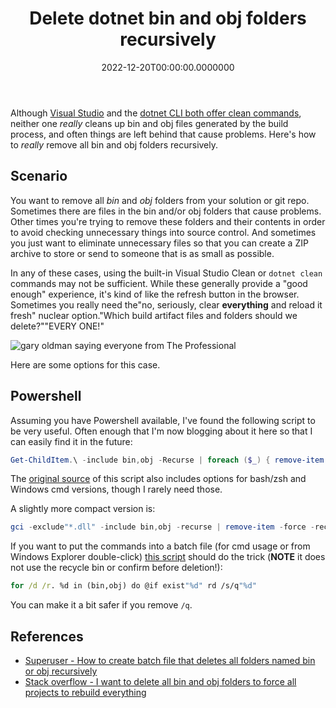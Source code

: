 ﻿---
title: Delete dotnet bin and obj folders recursively
date: "2022-12-20T00:00:00.0000000"
description: Although Visual Studio and the dotnet CLI both offer clean commands, neither one really cleans up bin and obj files generated by the build process, and often things are left behind that cause problems. Here's how to really remove all bin and obj folders recursively.
featuredImage: /img/delete-bin-obj-folders-recursively.png
---

Although [Visual Studio](https://learn.microsoft.com/en-us/visualstudio/ide/building-and-cleaning-projects-and-solutions-in-visual-studio?view=vs-2022) and the [dotnet CLI both offer clean commands](https://learn.microsoft.com/en-us/dotnet/core/tools/dotnet-clean), neither one *really* cleans up bin and obj files generated by the build process, and often things are left behind that cause problems. Here's how to *really* remove all bin and obj folders recursively.

## Scenario

You want to remove all *bin* and *obj* folders from your solution or git repo. Sometimes there are files in the bin and/or obj folders that cause problems. Other times you're trying to remove these folders and their contents in order to avoid checking unnecessary things into source control. And sometimes you just want to eliminate unnecessary files so that you can create a ZIP archive to store or send to someone that is as small as possible.

In any of these cases, using the built-in Visual Studio Clean or `dotnet clean` commands may not be sufficient. While these generally provide a "good enough" experience, it's kind of like the refresh button in the browser. Sometimes you really need the"no, seriously, clear **everything** and reload it fresh" nuclear option."Which build artifact files and folders should we delete?""EVERY ONE!"

![gary oldman saying everyone from The Professional](/img/oldman-everyone.gif)

Here are some options for this case.

## Powershell

Assuming you have Powershell available, I've found the following script to be very useful. Often enough that I'm now blogging about it here so that I can easily find it in the future:

```powershell
Get-ChildItem.\ -include bin,obj -Recurse | foreach ($_) { remove-item $_.fullname -Force -Recurse }
```

The [original source](https://stackoverflow.com/questions/755382/i-want-to-delete-all-bin-and-obj-folders-to-force-all-projects-to-rebuild-everyt/755433#755433) of this script also includes options for bash/zsh and Windows cmd versions, though I rarely need those.

A slightly more compact version is:

```powershell
gci -exclude"*.dll" -include bin,obj -recurse | remove-item -force -recurse
```

If you want to put the commands into a batch file (for cmd usage or from Windows Explorer double-click) [this script](https://superuser.com/questions/201888/how-to-create-batch-file-that-delete-all-the-folders-named-bin-or-obj-recurs/201892#201892) should do the trick (**NOTE** it does not use the recycle bin or confirm before deletion!):

```cmd
for /d /r. %d in (bin,obj) do @if exist"%d" rd /s/q"%d"
```

You can make it a bit safer if you remove `/q`.

## References

- [Superuser - How to create batch file that deletes all folders named bin or obj recursively](https://superuser.com/questions/201888/how-to-create-batch-file-that-delete-all-the-folders-named-bin-or-obj-recurs/201892#201892)
- [Stack overflow - I want to delete all bin and obj folders to force all projects to rebuild everything](https://stackoverflow.com/questions/755382/i-want-to-delete-all-bin-and-obj-folders-to-force-all-projects-to-rebuild-everyt/755433#755433)

